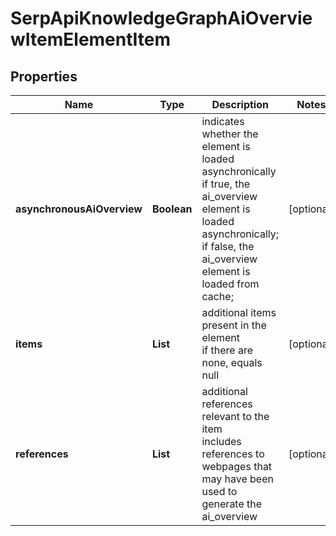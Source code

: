 # SerpApiKnowledgeGraphAiOverviewItemElementItem


## Properties

| Name | Type | Description | Notes |
|------------ | ------------- | ------------- | -------------|
**asynchronousAiOverview** | **Boolean** | indicates whether the element is loaded asynchronically<br>if true, the ai_overview element is loaded asynchronically;<br>if false, the ai_overview element is loaded from cache; |[optional]|
**items** | **List<BaseSerpApiKnowledgeGraphAiOverviewElementItem>** | additional items present in the element<br>if there are none, equals null |[optional]|
**references** | **List<AiAiOverviewReferenceInfo>** | additional references relevant to the item<br>includes references to webpages that may have been used to generate the ai_overview |[optional]|